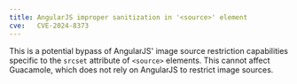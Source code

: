 ```yaml
---
title: AngularJS improper sanitization in '<source>' element
cve:   CVE-2024-8373
---
```


This is a potential bypass of AngularJS' image source restriction capabilities
specific to the `srcset` attribute of `<source>` elements. This cannot affect
Guacamole, which does not rely on AngularJS to restrict image sources.
